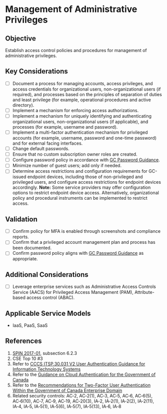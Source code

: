# Management of Administrative Privileges

## Objective

Establish access control policies and procedures for management of administrative privileges.

## Key Considerations

* [ ] Document a process for managing accounts, access privileges, and access credentials for organizational users, non-organizational users (if required), and processes based on the principles of separation of duties and least privilege (for example, operational procedures and active directory).
* [ ] Implement a mechanism for enforcing access authorizations.
* [ ] Implement a mechanism for uniquely identifying and authenticating organizational users, non-organizational users (if applicable), and processes (for example, username and password).
* [ ] Implement a multi-factor authentication mechanism for privileged accounts (for example, username, password and one-time password) and for external facing interfaces.
* [ ] Change default passwords.
* [ ] Ensure that no custom subscription owner roles are created.
* [ ] Configure password policy in accordance with [GC Password Guidance](https://www.canada.ca/en/government/system/digital-government/online-security-privacy/password-guidance.html).
* [ ] Minimize number of guest users; add only if needed.
* [ ] Determine access restrictions and configuration requirements for GC-issued endpoint devices, including those of non-privileged and privileged users, and configure access restrictions for endpoint devices accordingly.
**Note:** Some service providers may offer configuration options to restrict endpoint device access. Alternatively, organizational policy and procedural instruments can be implemented to restrict access.

## Validation

* [ ] Confirm policy for MFA is enabled through screenshots and compliance reports.
* [ ] Confirm that a privileged account management plan and process has been documented.
* [ ] Confirm password policy aligns with [GC Password Guidance](https://www.canada.ca/en/government/system/digital-government/online-security-privacy/password-guidance.html) as appropriate.

## Additional Considerations

* [ ] Leverage enterprise services such as Administrative Access Controls Service (AACS) for Privileged Access Management (PAM), Attribute-based access control (ABAC).

## Applicable Service Models

* IaaS, PaaS, SaaS

## References

1. [SPIN 2017-01](https://www.canada.ca/en/treasury-board-secretariat/services/access-information-privacy/security-identity-management/direction-secure-use-commercial-cloud-services-spin.html), subsection 6.2.3
2. CSE Top 10 #3
3. Refer to [CCCS ITSP.30.031 V2 User Authentication Guidance for Information Technology Systems](https://cyber.gc.ca/en/guidance/user-authentication-guidance-information-technology-systems-itsp30031-v3)
4. Refer to the [Guidance on Cloud Authentication for the Government of Canada](https://intranet.canada.ca/wg-tg/cagc-angc-eng.asp)
5. Refer to the [Recommendations for Two-Factor User Authentication Within the Government of Canada Enterprise Domain](https://intranet.canada.ca/wg-tg/rtua-rafu-eng.asp)
6. Related security controls: AC‑2, AC‑2(1), AC‑3, AC‑5, AC‑6, AC‑6(5), AC‑6(10), AC‑7, AC‑9, AC‑19, AC‑20(3), IA‑2, IA‑2(1), IA‑2(2), IA‑2(11), IA‑4, IA‑5, IA‑5(1), IA‑5(6), IA‑5(7), IA‑5(13), IA‑6, IA‑8
